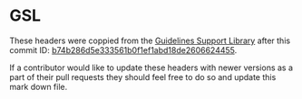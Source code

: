 # GSL

These headers were coppied from the [Guidelines Support Library](https://github.com/Microsoft/GSL) after this commit ID: 
[b74b286d5e333561b0f1ef1abd18de2606624455](https://github.com/Microsoft/GSL/tree/b74b286d5e333561b0f1ef1abd18de2606624455).

If a contributor would like to update these headers with newer versions as a part of their pull requests they should feel free to do so and update this mark down file.